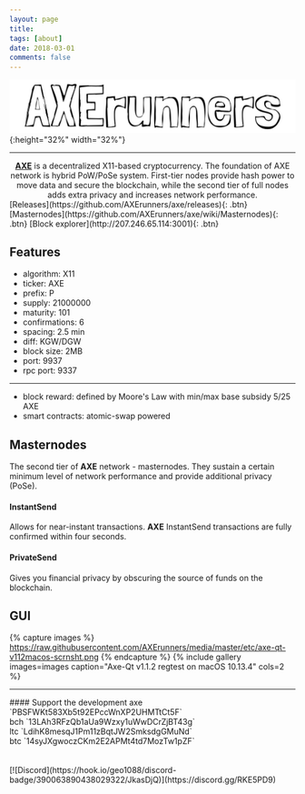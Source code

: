 ```yaml
---
layout: page
title:
tags: [about]
date: 2018-03-01
comments: false
---
```

![axerunnerslogo](https://raw.githubusercontent.com/AXErunners/media/master/axerunners-blk.png){:height="32%" width="32%"}
<hr class="hr-line">
<center><a href="https://github.com/AXErunners/axe"><b>AXE</b></a> is a decentralized X11-based cryptocurrency. The foundation of AXE network is hybrid PoW/PoSe system. First-tier nodes provide hash power to move data and secure the blockchain, while the second tier of full nodes adds extra privacy and increases network performance.</center>
[Releases](https://github.com/AXErunners/axe/releases){: .btn}
[Masternodes](https://github.com/AXErunners/axe/wiki/Masternodes){: .btn}
[Block explorer](http://207.246.65.114:3001){: .btn}

## Features
* algorithm: X11
* ticker: AXE
* prefix: P
* supply: 21000000
* maturity: 101
* confirmations: 6
* spacing: 2.5 min
* diff: KGW/DGW
* block size: 2MB
* port: 9937
* rpc port: 9337
- - -
* block reward: defined by Moore's Law with min/max base subsidy 5/25 AXE
* smart contracts: atomic-swap powered

## Masternodes

The second tier of <b>AXE</b> network - masternodes. They sustain a certain minimum level of network performance and provide additional privacy (PoSe).

#### InstantSend
Allows for near-instant transactions. <b>AXE</b> InstantSend transactions are fully confirmed within four seconds.

#### PrivateSend
Gives you financial privacy by obscuring the source of funds on the blockchain.

## GUI
{% capture images %}
    https://raw.githubusercontent.com/AXErunners/media/master/etc/axe-qt-v112macos-scrnsht.png
{% endcapture %}
{% include gallery images=images caption="Axe-Qt v1.1.2 regtest on macOS 10.13.4" cols=2 %}
<hr class="hr-line">
#### Support the development
axe `PBSFWKt583Xb5t92EPccWnXP2UHMTtCt5F`<br />
bch `13LAh3RFzQb1aUa9Wzxy1uWwDCrZjBT43g`<br />
ltc `LdihK8mesqJ1Pm11zBqtJW2SmksdgGMuNd`<br />
btc `14syJXgwoczCKm2E2APMt4td7MozTw1pZF`<br />
<br />
<br />
[![Discord](https://hook.io/geo1088/discord-badge/390063890438029322/JkasDjQ)](https://discord.gg/RKE5PD9)
